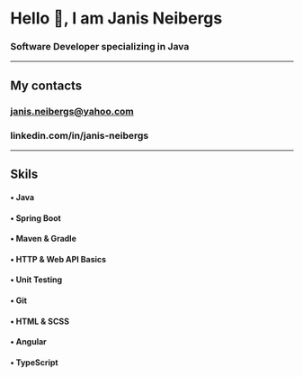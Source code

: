 # Hello :wave:, I am Janis Neibergs
### Software Developer specializing in Java

---

## My contacts
### janis.neibergs@yahoo.com
### linkedin.com/in/janis-neibergs

---

## Skils

#### • Java
#### • Spring Boot
#### • Maven & Gradle
#### • HTTP & Web API Basics
#### • Unit Testing
#### • Git
#### • HTML & SCSS
#### • Angular
#### • TypeScript
